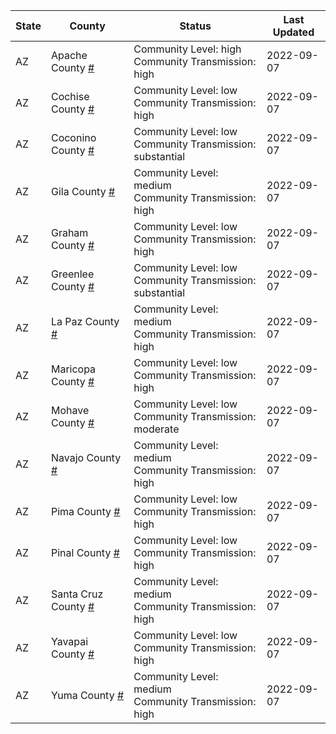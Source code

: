 State | County | Status | Last Updated
--- | --- | --- | --- 
AZ | Apache County <a href="#apache_county">#</a> | <a name="apache_county"></a>Community Level: high<br/>Community Transmission: high | 2022-09-07
AZ | Cochise County <a href="#cochise_county">#</a> | <a name="cochise_county"></a>Community Level: low<br/>Community Transmission: high | 2022-09-07
AZ | Coconino County <a href="#coconino_county">#</a> | <a name="coconino_county"></a>Community Level: low<br/>Community Transmission: substantial | 2022-09-07
AZ | Gila County <a href="#gila_county">#</a> | <a name="gila_county"></a>Community Level: medium<br/>Community Transmission: high | 2022-09-07
AZ | Graham County <a href="#graham_county">#</a> | <a name="graham_county"></a>Community Level: low<br/>Community Transmission: high | 2022-09-07
AZ | Greenlee County <a href="#greenlee_county">#</a> | <a name="greenlee_county"></a>Community Level: low<br/>Community Transmission: substantial | 2022-09-07
AZ | La Paz County <a href="#la_paz_county">#</a> | <a name="la_paz_county"></a>Community Level: medium<br/>Community Transmission: high | 2022-09-07
AZ | Maricopa County <a href="#maricopa_county">#</a> | <a name="maricopa_county"></a>Community Level: low<br/>Community Transmission: high | 2022-09-07
AZ | Mohave County <a href="#mohave_county">#</a> | <a name="mohave_county"></a>Community Level: low<br/>Community Transmission: moderate | 2022-09-07
AZ | Navajo County <a href="#navajo_county">#</a> | <a name="navajo_county"></a>Community Level: medium<br/>Community Transmission: high | 2022-09-07
AZ | Pima County <a href="#pima_county">#</a> | <a name="pima_county"></a>Community Level: low<br/>Community Transmission: high | 2022-09-07
AZ | Pinal County <a href="#pinal_county">#</a> | <a name="pinal_county"></a>Community Level: low<br/>Community Transmission: high | 2022-09-07
AZ | Santa Cruz County <a href="#santa_cruz_county">#</a> | <a name="santa_cruz_county"></a>Community Level: medium<br/>Community Transmission: high | 2022-09-07
AZ | Yavapai County <a href="#yavapai_county">#</a> | <a name="yavapai_county"></a>Community Level: low<br/>Community Transmission: high | 2022-09-07
AZ | Yuma County <a href="#yuma_county">#</a> | <a name="yuma_county"></a>Community Level: medium<br/>Community Transmission: high | 2022-09-07
